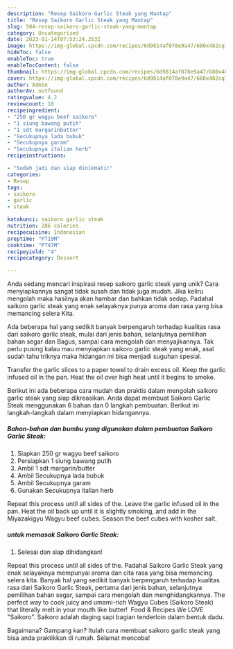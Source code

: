 ```yaml
---
description: "Resep Saikoro Garlic Steak yang Mantap"
title: "Resep Saikoro Garlic Steak yang Mantap"
slug: 504-resep-saikoro-garlic-steak-yang-mantap
category: Uncategorized
date: 2023-01-14T07:53:24.253Z
image: https://img-global.cpcdn.com/recipes/6d9814af078e9a47/680x482cq70/saikoro-garlic-steak-foto-resep-utama.jpg
hideToc: false
enableToc: true
enableTocContent: false
thumbnail: https://img-global.cpcdn.com/recipes/6d9814af078e9a47/680x482cq70/saikoro-garlic-steak-foto-resep-utama.jpg
cover: https://img-global.cpcdn.com/recipes/6d9814af078e9a47/680x482cq70/saikoro-garlic-steak-foto-resep-utama.jpg
author: Admin
authorAv: notfound
ratingvalue: 4.2
reviewcount: 18
recipeingredient:
- "250 gr wagyu beef saikoro"
- "1 siung bawang putih"
- "1 sdt margarinbutter"
- "Secukupnya lada bubuk"
- "Secukupnya garam"
- "Secukupnya italian herb"
recipeinstructions:

- "Sudah jadi dan siap dinikmati!"
categories:
- Resep
tags:
- saikoro
- garlic
- steak

katakunci: saikoro garlic steak 
nutrition: 286 calories
recipecuisine: Indonesian
preptime: "PT19M"
cooktime: "PT47M"
recipeyield: "4"
recipecategory: Dessert

---
```





Anda sedang mencari inspirasi resep saikoro garlic steak yang unik? Cara menyiapkannya sangat tidak susah dan tidak juga mudah. Jika keliru mengolah maka hasilnya akan hambar dan bahkan tidak sedap. Padahal saikoro garlic steak yang enak selayaknya punya aroma dan rasa yang bisa memancing selera Kita.





Ada beberapa hal yang sedikit banyak berpengaruh terhadap kualitas rasa dari saikoro garlic steak, mulai dari jenis bahan, selanjutnya pemilihan bahan segar dan Bagus, sampai cara mengolah dan menyajikannya. Tak perlu pusing kalau mau menyiapkan saikoro garlic steak yang enak,      asal sudah tahu triknya maka hidangan ini bisa menjadi suguhan spesial.














Transfer the garlic slices to a paper towel to drain excess oil. Keep the garlic infused oil in the pan. Heat the oil over high heat until it begins to smoke.






Berikut ini ada beberapa cara mudah dan praktis dalam mengolah saikoro garlic steak yang siap dikreasikan. Anda dapat membuat Saikoro Garlic Steak menggunakan 6 bahan dan 0 langkah pembuatan. Berikut ini langkah-langkah dalam menyiapkan hidangannya.

<!--inarticleads1-->

##### Bahan-bahan dan bumbu yang digunakan dalam pembuatan Saikoro Garlic Steak:

1. Siapkan 250 gr wagyu beef saikoro
1. Persiapkan 1 siung bawang putih
1. Ambil 1 sdt margarin/butter
1. Ambil Secukupnya lada bubuk
1. Ambil Secukupnya garam
1. Gunakan Secukupnya italian herb


Repeat this process until all sides of the. Leave the garlic infused oil in the pan. Heat the oil back up until it is slightly smoking, and add in the Miyazakigyu Wagyu beef cubes. Season the beef cubes with kosher salt. 

<!--inarticleads2-->

#####  untuk memasak Saikoro Garlic Steak:


1. Selesai dan siap dihidangkan!

Repeat this process until all sides of the. Padahal Saikoro Garlic Steak yang enak selayaknya mempunyai aroma dan cita rasa yang bisa memancing selera kita. Banyak hal yang sedikit banyak berpengaruh terhadap kualitas rasa dari Saikoro Garlic Steak, pertama dari jenis bahan, selanjutnya pemilihan bahan segar, sampai cara mengolah dan menghidangkannya. The perfect way to cook juicy and umami-rich Wagyu Cubes (Saikoro Steak) that literally melt in your mouth like butter! ️ Food &amp; Recipes We LOVE ️&#34;Saikoro&#34;. Saikoro adalah daging sapi bagian tenderloin dalam bentuk dadu. 

Bagaimana? Gampang kan? Itulah cara membuat saikoro garlic steak yang bisa anda praktikkan di rumah. Selamat mencoba!
